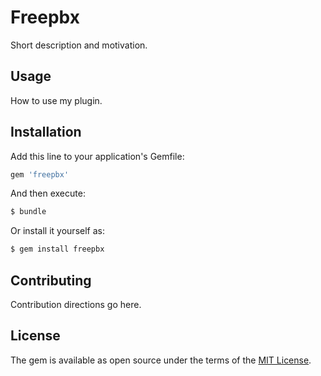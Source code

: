 # Freepbx
Short description and motivation.

## Usage
How to use my plugin.

## Installation
Add this line to your application's Gemfile:

```ruby
gem 'freepbx'
```

And then execute:
```bash
$ bundle
```

Or install it yourself as:
```bash
$ gem install freepbx
```

## Contributing
Contribution directions go here.

## License
The gem is available as open source under the terms of the [MIT License](http://opensource.org/licenses/MIT).
